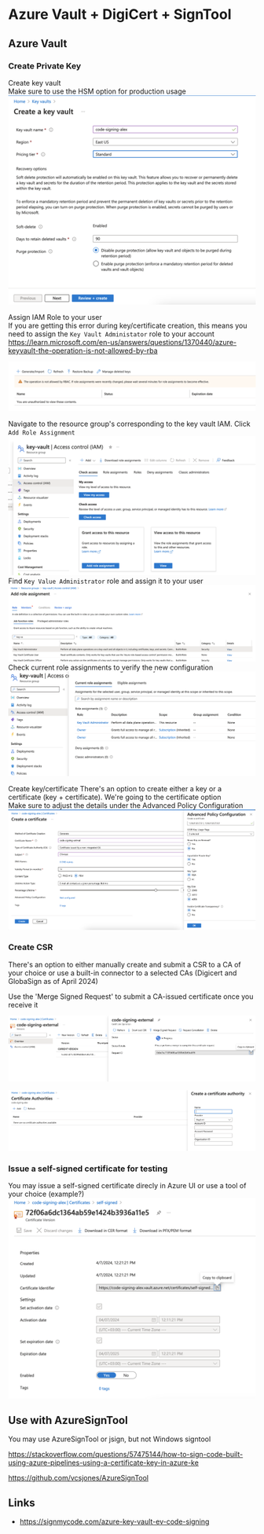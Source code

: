 # Azure Vault + DigiCert + SignTool

## Azure Vault
### Create Private Key
Create key vault  
Make sure to use the HSM option for production usage
![Create Key Vault](./images/az-key-vault-create.png)

Assign IAM Role to your user  
If you are getting this error during key/certificate creation,
this means you need to assign the `Key Vault Administator` role to your account  
https://learn.microsoft.com/en-us/answers/questions/1370440/azure-keyvault-the-operation-is-not-allowed-by-rba

![Create Key Error](./images/az-key-create-rbac-error.png)

Navigate to the resource group's corresponding to the key vault  IAM. Click `Add Role Assignment`
![Add role to resource group](./images/az-rg-add-role.png)
Find `Key Value Administrator` role and assign it to your user
![Add role to resource group](./images/az-rg-add-role-2.png)
Check current role assignments to verify the new configuration
![Add role to resource group](./images/az-rg-role-added.png)

Create key/certificate
There's an option to create either a key or a certificate (key + certificate). We're going to the certificate option  
Make sure to adjust the details under the Advanced Policy Configuration
![Create certificate](./images/az-certificate.png)

### Create CSR
There's an option to either manually create and submit a CSR to a CA of your choice
or use a built-in connector to a selected CAs (Digicert and GlobaSign as of April 2024)

Use the 'Merge Signed Request' to submit a CA-issued certificate once you receive it 

![Manual CSR Submission](./images/az-csr.png)

![CA connection](./images/az-ca-connection.png)

### Issue a self-signed certificate for testing

You may issue a self-signed certificate direcly in Azure UI or use a tool of your choice (example?)
![CA connection](./images/az-certificate-self-signed.png)


## Use with AzureSignTool

You may use AzureSignTool or jsign, but not Windows signtool

https://stackoverflow.com/questions/57475144/how-to-sign-code-built-using-azure-pipelines-using-a-certificate-key-in-azure-ke

https://github.com/vcsjones/AzureSignTool


## Links
- https://signmycode.com/azure-key-vault-ev-code-signing